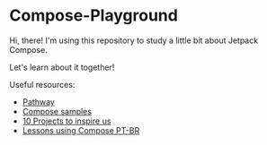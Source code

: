 # Compose-Playground

Hi, there!
I'm using this repository to study a little bit about Jetpack Compose.

Let's learn about it together!

Useful resources:
- [Pathway](https://developer.android.com/courses/pathways/compose)
- [Compose samples](https://github.com/android/compose-samples)
- [10 Projects to inspire us](https://betterprogramming.pub/10-jetpack-compose-projects-to-inspire-you-a04ec01ec881)
- [Lessons using Compose PT-BR](https://nglauber.medium.com/li%C3%A7%C3%B5es-aprendidas-em-um-projeto-real-com-jetpack-compose-487ba49e5f74?source=social.linkedin)
